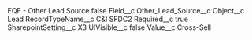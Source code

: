 <?xml version="1.0" encoding="UTF-8"?>
<CustomMetadata xmlns="http://soap.sforce.com/2006/04/metadata" xmlns:xsi="http://www.w3.org/2001/XMLSchema-instance" xmlns:xsd="http://www.w3.org/2001/XMLSchema">
    <label>EQF - Other Lead Source</label>
    <protected>false</protected>
    <values>
        <field>Field__c</field>
        <value xsi:type="xsd:string">Other_Lead_Source__c</value>
    </values>
    <values>
        <field>Object__c</field>
        <value xsi:type="xsd:string">Lead</value>
    </values>
    <values>
        <field>RecordTypeName__c</field>
        <value xsi:type="xsd:string">C&amp;I SFDC2</value>
    </values>
    <values>
        <field>Required__c</field>
        <value xsi:type="xsd:boolean">true</value>
    </values>
    <values>
        <field>SharepointSetting__c</field>
        <value xsi:type="xsd:string">X3</value>
    </values>
    <values>
        <field>UIVisible__c</field>
        <value xsi:type="xsd:boolean">false</value>
    </values>
    <values>
        <field>Value__c</field>
        <value xsi:type="xsd:string">Cross-Sell</value>
    </values>
</CustomMetadata>
